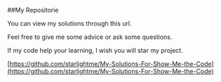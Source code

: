 ##My Repositorie

You can view my solutions through this url. 

Feel free to give me some advice or ask some questions.

If my code help your learning, I wish you will star my project.

[https://github.com/starlightme/My-Solutions-For-Show-Me-the-Code](https://github.com/starlightme/My-Solutions-For-Show-Me-the-Code)

